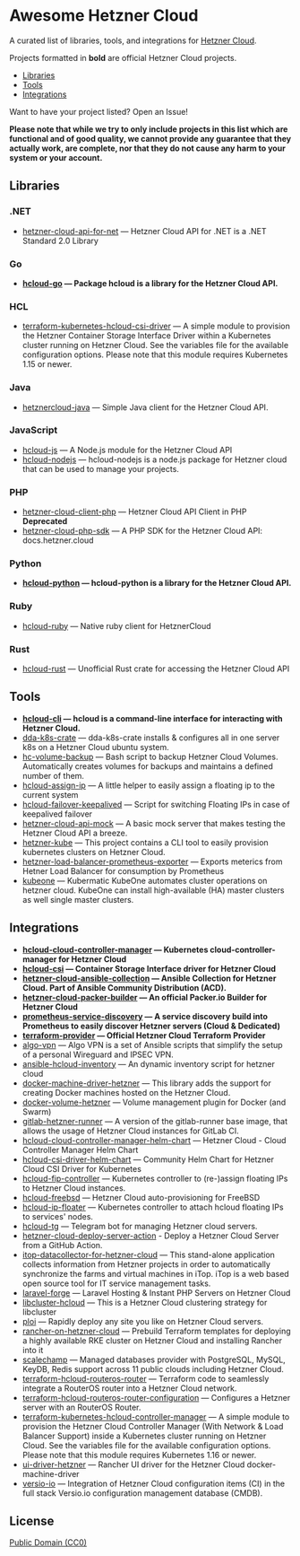 # Awesome Hetzner Cloud

A curated list of libraries, tools, and integrations for [Hetzner Cloud](https://cloud.hetzner.com/).

Projects formatted in **bold** are official Hetzner Cloud projects.

* [Libraries](#libraries)
* [Tools](#tools)
* [Integrations](#integrations)

Want to have your project listed? Open an Issue!

**Please note that while we try to only include projects in this list which are
functional and of good quality, we cannot provide any guarantee that they actually
work, are complete, nor that they do not cause any harm to your system or your account.**

## Libraries

### .NET

* [hetzner-cloud-api-for-net](https://github.com/lk-code/hetzner-cloud-api-net) — Hetzner Cloud API for .NET is a .NET Standard 2.0 Library 

### Go

* **[hcloud-go](https://github.com/hetznercloud/hcloud-go) — Package hcloud is a library for the Hetzner Cloud API.** 

### HCL

* [terraform-kubernetes-hcloud-csi-driver](https://github.com/colinwilson/terraform-kubernetes-hcloud-csi-driver) — A simple module to provision the Hetzner Container Storage Interface Driver within a Kubernetes cluster running on Hetzner Cloud. See the variables file for the available configuration options. Please note that this module requires Kubernetes 1.15 or newer. 

### Java

* [hetznercloud-java](https://github.com/TomSDEVSN/hetznercloud-java) — Simple Java client for the Hetzner Cloud API. 

### JavaScript

* [hcloud-js](https://github.com/dennisbruner/hcloud-js) — A Node.js module for the Hetzner Cloud API 
* [hcloud-nodejs](https://github.com/LeonSpors/hcloud-nodejs) — hcloud-nodejs is a node.js package for Hetzner cloud that can be used to manage your projects. 

### PHP

* [hetzner-cloud-client-php](https://github.com/arkste/hetzner-cloud-client-php) — Hetzner Cloud API Client in PHP **Deprecated**
* [hetzner-cloud-php-sdk](https://github.com/LKDevelopment/hetzner-cloud-php-sdk) — A PHP SDK for the Hetzner Cloud API: docs.hetzner.cloud 

### Python

* **[hcloud-python](https://github.com/hetznercloud/hcloud-python) — hcloud-python is a library for the Hetzner Cloud API.** 

### Ruby

* [hcloud-ruby](https://github.com/tonobo/hcloud-ruby) — Native ruby client for HetznerCloud 

### Rust

* [hcloud-rust](https://github.com/HenningHolmDE/hcloud-rust/) — Unofficial Rust crate for accessing the Hetzner Cloud API 


## Tools

* **[hcloud-cli](https://github.com/hetznercloud/cli) — hcloud is a command-line interface for interacting with Hetzner Cloud.**
* [dda-k8s-crate](https://github.com/DomainDrivenArchitecture/dda-k8s-crate) — dda-k8s-crate installs &amp; configures all in one server k8s on a Hetzner Cloud ubuntu system. 
* [hc-volume-backup](https://gitlab.com/MartinBoehmer/hc-volume-backup) — Bash script to backup Hetzner Cloud Volumes. Automatically creates volumes for backups and maintains a defined number of them. 
* [hcloud-assign-ip](https://github.com/lehuizi/hcloud_assign_ip) — A little helper to easily assign a floating ip to the current system 
* [hcloud-failover-keepalived](https://github.com/lehuizi/hcloud-failover-keepalived) — Script for switching Floating IPs in case of keepalived failover 
* [hetzner-cloud-api-mock](https://github.com/LKDevelopment/hetzner-cloud-api-mock) — A basic mock server that makes testing the Hetzner Cloud API a breeze. 
* [hetzner-kube](https://github.com/xetys/hetzner-kube) — This project contains a CLI tool to easily provision kubernetes clusters on Hetzner Cloud. 
* [hetzner-load-balancer-prometheus-exporter](https://github.com/infraduckture/hetzner-load-balancer-prometheus-exporter) — Exports meterics from Hetner Load Balancer for consumption by Prometheus 
* [kubeone](https://github.com/kubermatic/kubeone) — Kubermatic KubeOne automates cluster operations on hetzner cloud. KubeOne can install high-available (HA) master clusters as well single master clusters. 

## Integrations

* **[hcloud-cloud-controller-manager](https://github.com/hetznercloud/hcloud-cloud-controller-manager) — Kubernetes cloud-controller-manager for Hetzner Cloud** 
* **[hcloud-csi](https://github.com/hetznercloud/csi-driver) — Container Storage Interface driver for Hetzner Cloud** 
* **[hetzner-cloud-ansible-collection](https://github.com/ansible-collections/hetzner.hcloud) — Ansible Collection for Hetzner Cloud. Part of Ansible Community Distribution (ACD).** 
* **[hetzner-cloud-packer-builder](https://github.com/hashicorp/packer) — An official Packer.io Builder for Hetzner Cloud** 
* **[prometheus-service-discovery](https://github.com/prometheus/prometheus) — A service discovery build into Prometheus to easily discover Hetzner servers (Cloud &amp; Dedicated)** 
* **[terraform-provider](https://github.com/hetznercloud/terraform-provider-hcloud) — Official Hetzner Cloud Terraform Provider** 
* [algo-vpn](https://github.com/trailofbits/algo) — Algo VPN is a set of Ansible scripts that simplify the setup of a personal Wireguard and IPSEC VPN. 
* [ansible-hcloud-inventory](https://github.com/hg8496/ansible-hcloud-inventory) — An dynamic inventory script for hetzner cloud 
* [docker-machine-driver-hetzner](https://github.com/JonasProgrammer/docker-machine-driver-hetzner) — This library adds the support for creating Docker machines hosted on the Hetzner Cloud. 
* [docker-volume-hetzner](https://github.com/costela/docker-volume-hetzner) — Volume management plugin for Docker (and Swarm) 
* [gitlab-hetzner-runner](https://git.shivering-isles.com/shivering-isles/gitlab-hetzner-runner) — A version of the gitlab-runner base image, that allows the usage of Hetzner Cloud instances for GitLab CI. 
* [hcloud-cloud-controller-manager-helm-chart](https://gitlab.com/MatthiasLohr/hcloud-cloud-controller-manager-helm-chart) — Hetzner Cloud - Cloud Controller Manager Helm Chart 
* [hcloud-csi-driver-helm-chart](https://gitlab.com/MatthiasLohr/hcloud-csi-driver-helm-chart) — Community Helm Chart for Hetzner Cloud CSI Driver for Kubernetes 
* [hcloud-fip-controller](https://github.com/cbeneke/hcloud-fip-controller) — Kubernetes controller to (re-)assign floating IPs to Hetzner Cloud instances. 
* [hcloud-freebsd](https://github.com/paulc/hcloud-freebsd) — Hetzner Cloud auto-provisioning for FreeBSD 
* [hcloud-ip-floater](https://github.com/costela/hcloud-ip-floater) — Kubernetes controller to attach hcloud floating IPs to services&#039; nodes. 
* [hcloud-tg](https://github.com/Navid2zp/hcloud-tg) — Telegram bot for managing Hetzner cloud servers. 
* [hetzner-cloud-deploy-server-action](https://github.com/TimDaub/hetzner-cloud-deploy-server-action) - Deploy a Hetzner Cloud Server from a GitHub Action. 
* [itop-datacollector-for-hetzner-cloud](https://github.com/itomig-de/itomig-hetzner-collector) — This stand-alone application collects information from Hetzner projects in order to automatically synchronize the farms and virtual machines in iTop. iTop is a web based open source tool for IT service management tasks. 
* [laravel-forge](https://forge.laravel.com/) — Laravel Hosting &amp; Instant PHP Servers on Hetzner Cloud 
* [libcluster-hcloud](https://github.com/EightSQ/libcluster_hcloud) — This is a Hetzner Cloud clustering strategy for libcluster 
* [ploi](https://ploi.io) — Rapidly deploy any site you like on Hetzner Cloud servers. 
* [rancher-on-hetzner-cloud](https://github.com/alexzimmer96/rancher-hcloud) — Prebuild Terraform templates for deploying a highly available RKE cluster on Hetzner Cloud and installing Rancher into it 
* [scalechamp](https://www.scalechamp.com) — Managed databases provider with PostgreSQL, MySQL, KeyDB, Redis support across 11 public clouds including Hetzner Cloud. 
* [terraform-hcloud-routeros-router](https://github.com/selfscrum/terraform-hcloud-routeros-router) — Terraform code to seamlessly integrate a RouterOS router into a Hetzner Cloud network. 
* [terraform-hcloud-routeros-router-configuration](https://github.com/selfscrum/terraform-hcloud-routeros-router-configuration) — Configures a Hetzner server with an RouterOS Router. 
* [terraform-kubernetes-hcloud-controller-manager](https://github.com/colinwilson/terraform-kubernetes-hcloud-controller-manager) — A simple module to provision the Hetzner Cloud Controller Manager (With Network &amp; Load Balancer Support) inside a Kubernetes cluster running on Hetzner Cloud. See the variables file for the available configuration options. Please note that this module requires Kubernetes 1.16 or newer. 
* [ui-driver-hetzner](https://github.com/mxschmitt/ui-driver-hetzner) — Rancher UI driver for the Hetzner Cloud docker-machine-driver 
* [versio-io](https://www.versio.io/import-hetzner-cloud-cmdb-configuration-item.html) — Integration of Hetzner Cloud configuration items (CI) in the full stack Versio.io configuration management database (CMDB). 

## License

[Public Domain (CC0)](https://creativecommons.org/publicdomain/zero/1.0/)
